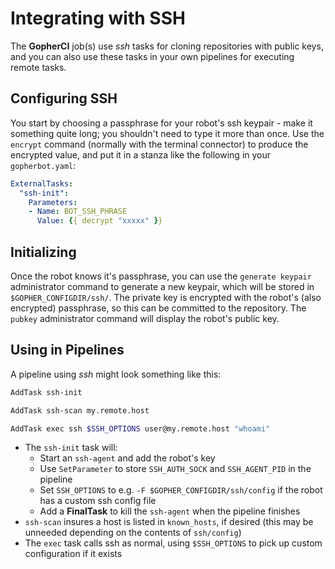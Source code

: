 # Integrating with SSH

The **GopherCI** job(s) use *ssh* tasks for cloning repositories with public keys, and you can also use these tasks in your own pipelines for executing remote tasks.

## Configuring SSH

You start by choosing a passphrase for your robot's ssh keypair - make it something quite long; you shouldn't need to type it more than once. Use the `encrypt` command (normally with the terminal connector) to produce the encrypted value, and put it in a stanza like the following in your `gopherbot.yaml`:

```yaml
ExternalTasks:
  "ssh-init":
    Parameters:
    - Name: BOT_SSH_PHRASE
      Value: {{ decrypt "xxxxx" }}
```

## Initializing

Once the robot knows it's passphrase, you can use the `generate keypair` administrator command to generate a new keypair, which will be stored in `$GOPHER_CONFIGDIR/ssh/`. The private key is encrypted with the robot's (also encrypted) passphrase, so this can be committed to the repository. The `pubkey` administrator command will display the robot's public key.

## Using in Pipelines

A pipeline using *ssh* might look something like this:
```bash
AddTask ssh-init

AddTask ssh-scan my.remote.host

AddTask exec ssh $SSH_OPTIONS user@my.remote.host "whoami"
```

* The `ssh-init` task will:
    * Start an `ssh-agent` and add the robot's key
    * Use `SetParameter` to store `SSH_AUTH_SOCK` and `SSH_AGENT_PID` in the pipeline
    * Set `SSH_OPTIONS` to e.g. `-F $GOPHER_CONFIGDIR/ssh/config` if the robot has a custom ssh config file
    * Add a **FinalTask** to kill the `ssh-agent` when the pipeline finishes
* `ssh-scan` insures a host is listed in `known_hosts`, if desired (this may be unneeded depending on the contents of `ssh/config`)
* The `exec` task calls ssh as normal, using `$SSH_OPTIONS` to pick up custom configuration if it exists

